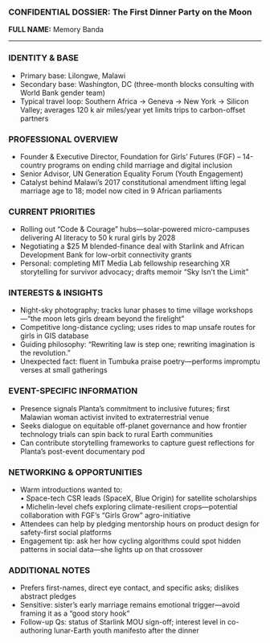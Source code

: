 ### CONFIDENTIAL DOSSIER: The First Dinner Party on the Moon

**FULL NAME:** Memory Banda

---
### IDENTITY & BASE
- Primary base: Lilongwe, Malawi  
- Secondary base: Washington, DC (three-month blocks consulting with World Bank gender team)  
- Typical travel loop: Southern Africa → Geneva → New York → Silicon Valley; averages 120 k air miles/year yet limits trips to carbon-offset partners

### PROFESSIONAL OVERVIEW
- Founder & Executive Director, Foundation for Girls’ Futures (FGF) – 14-country programs on ending child marriage and digital inclusion  
- Senior Advisor, UN Generation Equality Forum (Youth Engagement)  
- Catalyst behind Malawi’s 2017 constitutional amendment lifting legal marriage age to 18; model now cited in 9 African parliaments

### CURRENT PRIORITIES
- Rolling out “Code & Courage” hubs—solar-powered micro-campuses delivering AI literacy to 50 k rural girls by 2028  
- Negotiating a $25 M blended-finance deal with Starlink and African Development Bank for low-orbit connectivity grants  
- Personal: completing MIT Media Lab fellowship researching XR storytelling for survivor advocacy; drafts memoir “Sky Isn’t the Limit”

### INTERESTS & INSIGHTS
- Night-sky photography; tracks lunar phases to time village workshops—“the moon lets girls dream beyond the firelight”  
- Competitive long-distance cycling; uses rides to map unsafe routes for girls in GIS database  
- Guiding philosophy: “Rewriting law is step one; rewriting imagination is the revolution.”  
- Unexpected fact: fluent in Tumbuka praise poetry—performs impromptu verses at small gatherings

### EVENT-SPECIFIC INFORMATION
- Presence signals Planta’s commitment to inclusive futures; first Malawian woman activist invited to extraterrestrial venue  
- Seeks dialogue on equitable off-planet governance and how frontier technology trials can spin back to rural Earth communities  
- Can contribute storytelling frameworks to capture guest reflections for Planta’s post-event documentary pod

### NETWORKING & OPPORTUNITIES
- Warm introductions wanted to:  
  • Space-tech CSR leads (SpaceX, Blue Origin) for satellite scholarships  
  • Michelin-level chefs exploring climate-resilient crops—potential collaboration with FGF’s “Girls Grow” agro-initiative  
- Attendees can help by pledging mentorship hours on product design for safety-first social platforms  
- Engagement tip: ask her how cycling algorithms could spot hidden patterns in social data—she lights up on that crossover

### ADDITIONAL NOTES
- Prefers first-names, direct eye contact, and specific asks; dislikes abstract pledges  
- Sensitive: sister’s early marriage remains emotional trigger—avoid framing it as a “good story hook”  
- Follow-up Qs: status of Starlink MOU sign-off; interest level in co-authoring lunar-Earth youth manifesto after the dinner